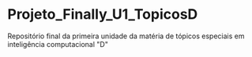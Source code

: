 # Projeto_Finally_U1_TopicosD
Repositório final da primeira unidade da matéria de tópicos especiais em inteligência computacional "D"

